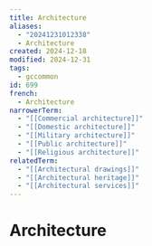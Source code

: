 ```yaml
---
title: Architecture
aliases:
  - "20241231012338"
  - Architecture
created: 2024-12-18
modified: 2024-12-31
tags:
  - gccommon
id: 699
french:
  - Architecture
narrowerTerm:
  - "[[Commercial architecture]]"
  - "[[Domestic architecture]]"
  - "[[Military architecture]]"
  - "[[Public architecture]]"
  - "[[Religious architecture]]"
relatedTerm:
  - "[[Architectural drawings]]"
  - "[[Architectural heritage]]"
  - "[[Architectural services]]"
---
```

# Architecture
